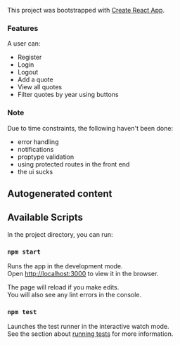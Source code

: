 This project was bootstrapped with [Create React App](https://github.com/facebook/create-react-app).

### Features
A user can:
- Register
- Login
- Logout
- Add a quote
- View all quotes
- Filter quotes by year using buttons


### Note
Due to time constraints, the following haven't been done:
- error handling
- notifications
- proptype validation
- using protected routes in the front end
- the ui sucks

## Autogenerated content

## Available Scripts

In the project directory, you can run:

### `npm start`

Runs the app in the development mode.<br>
Open [http://localhost:3000](http://localhost:3000) to view it in the browser.

The page will reload if you make edits.<br>
You will also see any lint errors in the console.

### `npm test`

Launches the test runner in the interactive watch mode.<br>
See the section about [running tests](https://facebook.github.io/create-react-app/docs/running-tests) for more information.
